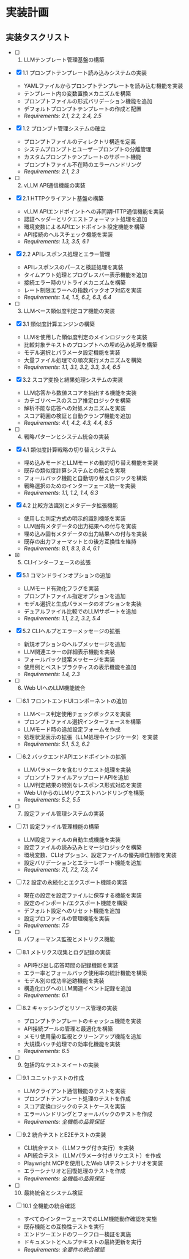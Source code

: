 # 実装計画

## 実装タスクリスト

- [ ] 1. LLMテンプレート管理基盤の構築
- [x] 1.1 プロンプトテンプレート読み込みシステムの実装
  - YAMLファイルからプロンプトテンプレートを読み込む機能を実装
  - テンプレート内の変数置換メカニズムを構築
  - プロンプトファイルの形式バリデーション機能を追加
  - デフォルトプロンプトテンプレートの作成と配置
  - _Requirements: 2.1, 2.2, 2.4, 2.5_

- [x] 1.2 プロンプト管理システムの確立
  - プロンプトファイルのディレクトリ構造を定義
  - システムプロンプトとユーザープロンプトの分離管理
  - カスタムプロンプトテンプレートのサポート機能
  - プロンプトファイル不在時のエラーハンドリング
  - _Requirements: 2.1, 2.3_

- [ ] 2. vLLM API通信機能の実装
- [x] 2.1 HTTPクライアント基盤の構築
  - vLLM APIエンドポイントへの非同期HTTP通信機能を実装
  - 認証ヘッダーとリクエストフォーマット処理を追加
  - 環境変数によるAPIエンドポイント設定機能を構築
  - API接続のヘルスチェック機能を実装
  - _Requirements: 1.3, 3.5, 6.1_

- [x] 2.2 APIレスポンス処理とエラー管理
  - APIレスポンスのパースと検証処理を実装
  - タイムアウト処理とプログレスバー表示機能を追加
  - 接続エラー時のリトライメカニズムを構築
  - レート制限エラーへの指数バックオフ対応を実装
  - _Requirements: 1.4, 1.5, 6.2, 6.3, 6.4_

- [ ] 3. LLMベース類似度判定コア機能の実装
- [x] 3.1 類似度計算エンジンの構築
  - LLMを使用した類似度判定のメインロジックを実装
  - 比較対象テキストのプロンプトへの埋め込み処理を構築
  - モデル選択とパラメータ設定機能を実装
  - 大量ファイル処理での順次実行メカニズムを構築
  - _Requirements: 1.1, 3.1, 3.2, 3.3, 3.4, 6.5_

- [x] 3.2 スコア変換と結果処理システムの実装
  - LLM応答から数値スコアを抽出する機能を実装
  - カテゴリベースのスコア推定ロジックを構築
  - 解析不能な応答への対処メカニズムを実装
  - スコア範囲の検証と自動クランプ機能を追加
  - _Requirements: 4.1, 4.2, 4.3, 4.4, 8.5_

- [ ] 4. 戦略パターンとシステム統合の実装
- [x] 4.1 類似度計算戦略の切り替えシステム
  - 埋め込みモードとLLMモードの動的切り替え機能を実装
  - 既存の類似度計算システムとの統合を実現
  - フォールバック機能と自動切り替えロジックを構築
  - 戦略選択のためのインターフェース統一を実装
  - _Requirements: 1.1, 1.2, 1.4, 6.3_

- [x] 4.2 比較方法識別とメタデータ拡張機能
  - 使用した判定方式の明示的識別機能を実装
  - LLM固有メタデータの出力結果への付与を実装
  - 埋め込み固有メタデータの出力結果への付与を実装
  - 既存の出力フォーマットとの後方互換性を維持
  - _Requirements: 8.1, 8.3, 8.4, 6.1_

- [x] 5. CLIインターフェースの拡張
- [x] 5.1 コマンドラインオプションの追加
  - LLMモード有効化フラグを実装
  - プロンプトファイル指定オプションを追加
  - モデル選択と生成パラメータのオプションを実装
  - デュアルファイル比較でのLLMサポートを追加
  - _Requirements: 1.1, 2.2, 3.2, 5.4_

- [x] 5.2 CLIヘルプとエラーメッセージの拡張
  - 新規オプションのヘルプメッセージを追加
  - LLM関連エラーの詳細表示機能を実装
  - フォールバック提案メッセージを実装
  - 使用例とベストプラクティスの表示機能を追加
  - _Requirements: 1.4, 2.3_

- [ ] 6. Web UIへのLLM機能統合
- [ ] 6.1 フロントエンドUIコンポーネントの追加
  - LLMベース判定使用チェックボックスを実装
  - プロンプトファイル選択インターフェースを構築
  - LLMモード時の追加設定フォームを作成
  - 処理状況表示の拡張（LLM処理中インジケータ）を実装
  - _Requirements: 5.1, 5.3, 6.2_

- [ ] 6.2 バックエンドAPIエンドポイントの拡張
  - LLMパラメータを含むリクエスト処理を実装
  - プロンプトファイルアップロードAPIを追加
  - LLM判定結果の特別なレスポンス形式対応を実装
  - Web UIからのLLMリクエストハンドリングを構築
  - _Requirements: 5.2, 5.5_

- [ ] 7. 設定ファイル管理システムの実装
- [ ] 7.1 設定ファイル管理機能の構築
  - LLM設定ファイルの自動生成機能を実装
  - 設定ファイルの読み込みとマージロジックを構築
  - 環境変数、CLIオプション、設定ファイルの優先順位制御を実装
  - 設定バリデーションとエラーレポート機能を追加
  - _Requirements: 7.1, 7.2, 7.3, 7.4_

- [ ] 7.2 設定の永続化とエクスポート機能の実装
  - 現在の設定を設定ファイルに保存する機能を実装
  - 設定のインポート/エクスポート機能を構築
  - デフォルト設定へのリセット機能を追加
  - 設定プロファイルの管理機能を実装
  - _Requirements: 7.5_

- [ ] 8. パフォーマンス監視とメトリクス機能
- [ ] 8.1 メトリクス収集とログ記録の実装
  - API呼び出し応答時間の記録機能を実装
  - エラー率とフォールバック使用率の統計機能を構築
  - モデル別の成功率追跡機能を実装
  - 構造化ログへのLLM関連イベント記録を追加
  - _Requirements: 6.1_

- [ ] 8.2 キャッシングとリソース管理の実装
  - プロンプトテンプレートのキャッシュ機能を実装
  - API接続プールの管理と最適化を構築
  - メモリ使用量の監視とクリーンアップ機能を追加
  - 大規模バッチ処理での効率化機能を実装
  - _Requirements: 6.5_

- [ ] 9. 包括的なテストスイートの実装
- [ ] 9.1 ユニットテストの作成
  - LLMクライアント通信機能のテストを実装
  - プロンプトテンプレート処理のテストを作成
  - スコア変換ロジックのテストケースを実装
  - エラーハンドリングとフォールバックのテストを作成
  - _Requirements: 全機能の品質保証_

- [ ] 9.2 統合テストとE2Eテストの実装
  - CLI統合テスト（LLMフラグ付き実行）を実装
  - API統合テスト（LLMパラメータ付きリクエスト）を作成
  - Playwright MCPを使用したWeb UIテストシナリオを実装
  - エラーシナリオと回復処理のテストを作成
  - _Requirements: 全機能の品質保証_

- [ ] 10. 最終統合とシステム検証
- [ ] 10.1 全機能の統合確認
  - すべてのインターフェースでのLLM機能動作確認を実施
  - 既存機能との互換性テストを実行
  - エンドツーエンドのワークフロー検証を実施
  - ドキュメントとヘルプテキストの最終更新を実行
  - _Requirements: 全要件の統合確認_